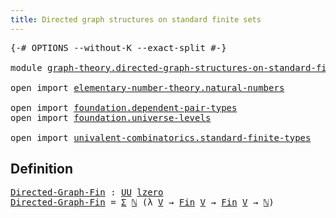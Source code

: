 ```yaml
---
title: Directed graph structures on standard finite sets
---
```


<pre class="Agda"><a id="75" class="Symbol">{-#</a> <a id="79" class="Keyword">OPTIONS</a> <a id="87" class="Pragma">--without-K</a> <a id="99" class="Pragma">--exact-split</a> <a id="113" class="Symbol">#-}</a>

<a id="118" class="Keyword">module</a> <a id="125" href="graph-theory.directed-graph-structures-on-standard-finite-sets.html" class="Module">graph-theory.directed-graph-structures-on-standard-finite-sets</a> <a id="188" class="Keyword">where</a>

<a id="195" class="Keyword">open</a> <a id="200" class="Keyword">import</a> <a id="207" href="elementary-number-theory.natural-numbers.html" class="Module">elementary-number-theory.natural-numbers</a>

<a id="249" class="Keyword">open</a> <a id="254" class="Keyword">import</a> <a id="261" href="foundation.dependent-pair-types.html" class="Module">foundation.dependent-pair-types</a>
<a id="293" class="Keyword">open</a> <a id="298" class="Keyword">import</a> <a id="305" href="foundation.universe-levels.html" class="Module">foundation.universe-levels</a>

<a id="333" class="Keyword">open</a> <a id="338" class="Keyword">import</a> <a id="345" href="univalent-combinatorics.standard-finite-types.html" class="Module">univalent-combinatorics.standard-finite-types</a>
</pre>
## Definition

<pre class="Agda"><a id="Directed-Graph-Fin"></a><a id="419" href="graph-theory.directed-graph-structures-on-standard-finite-sets.html#419" class="Function">Directed-Graph-Fin</a> <a id="438" class="Symbol">:</a> <a id="440" href="foundation-core.universe-levels.html#235" class="Primitive">UU</a> <a id="443" href="Agda.Primitive.html#764" class="Primitive">lzero</a>
<a id="449" href="graph-theory.directed-graph-structures-on-standard-finite-sets.html#419" class="Function">Directed-Graph-Fin</a> <a id="468" class="Symbol">=</a> <a id="470" href="foundation-core.dependent-pair-types.html#515" class="Record">Σ</a> <a id="472" href="elementary-number-theory.natural-numbers.html#1548" class="Datatype">ℕ</a> <a id="474" class="Symbol">(λ</a> <a id="477" href="graph-theory.directed-graph-structures-on-standard-finite-sets.html#477" class="Bound">V</a> <a id="479" class="Symbol">→</a> <a id="481" href="univalent-combinatorics.standard-finite-types.html#2393" class="Function">Fin</a> <a id="485" href="graph-theory.directed-graph-structures-on-standard-finite-sets.html#477" class="Bound">V</a> <a id="487" class="Symbol">→</a> <a id="489" href="univalent-combinatorics.standard-finite-types.html#2393" class="Function">Fin</a> <a id="493" href="graph-theory.directed-graph-structures-on-standard-finite-sets.html#477" class="Bound">V</a> <a id="495" class="Symbol">→</a> <a id="497" href="elementary-number-theory.natural-numbers.html#1548" class="Datatype">ℕ</a><a id="498" class="Symbol">)</a>
</pre>
